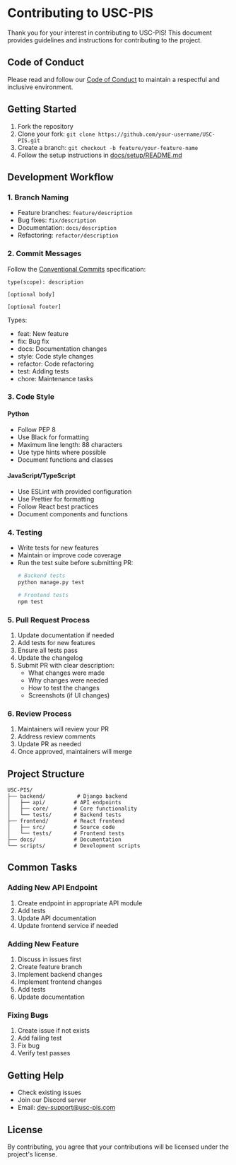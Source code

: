 # Contributing to USC-PIS

Thank you for your interest in contributing to USC-PIS! This document provides guidelines and instructions for contributing to the project.

## Code of Conduct

Please read and follow our [Code of Conduct](CODE_OF_CONDUCT.md) to maintain a respectful and inclusive environment.

## Getting Started

1. Fork the repository
2. Clone your fork: `git clone https://github.com/your-username/USC-PIS.git`
3. Create a branch: `git checkout -b feature/your-feature-name`
4. Follow the setup instructions in [docs/setup/README.md](docs/setup/README.md)

## Development Workflow

### 1. Branch Naming

- Feature branches: `feature/description`
- Bug fixes: `fix/description`
- Documentation: `docs/description`
- Refactoring: `refactor/description`

### 2. Commit Messages

Follow the [Conventional Commits](https://www.conventionalcommits.org/) specification:

```
type(scope): description

[optional body]

[optional footer]
```

Types:
- feat: New feature
- fix: Bug fix
- docs: Documentation changes
- style: Code style changes
- refactor: Code refactoring
- test: Adding tests
- chore: Maintenance tasks

### 3. Code Style

#### Python
- Follow PEP 8
- Use Black for formatting
- Maximum line length: 88 characters
- Use type hints where possible
- Document functions and classes

#### JavaScript/TypeScript
- Use ESLint with provided configuration
- Use Prettier for formatting
- Follow React best practices
- Document components and functions

### 4. Testing

- Write tests for new features
- Maintain or improve code coverage
- Run the test suite before submitting PR:
  ```bash
  # Backend tests
  python manage.py test
  
  # Frontend tests
  npm test
  ```

### 5. Pull Request Process

1. Update documentation if needed
2. Add tests for new features
3. Ensure all tests pass
4. Update the changelog
5. Submit PR with clear description:
   - What changes were made
   - Why changes were needed
   - How to test the changes
   - Screenshots (if UI changes)

### 6. Review Process

1. Maintainers will review your PR
2. Address review comments
3. Update PR as needed
4. Once approved, maintainers will merge

## Project Structure

```
USC-PIS/
├── backend/          # Django backend
│   ├── api/         # API endpoints
│   ├── core/        # Core functionality
│   └── tests/       # Backend tests
├── frontend/        # React frontend
│   ├── src/         # Source code
│   └── tests/       # Frontend tests
├── docs/            # Documentation
└── scripts/         # Development scripts
```

## Common Tasks

### Adding New API Endpoint

1. Create endpoint in appropriate API module
2. Add tests
3. Update API documentation
4. Update frontend service if needed

### Adding New Feature

1. Discuss in issues first
2. Create feature branch
3. Implement backend changes
4. Implement frontend changes
5. Add tests
6. Update documentation

### Fixing Bugs

1. Create issue if not exists
2. Add failing test
3. Fix bug
4. Verify test passes

## Getting Help

- Check existing issues
- Join our Discord server
- Email: dev-support@usc-pis.com

## License

By contributing, you agree that your contributions will be licensed under the project's license. 